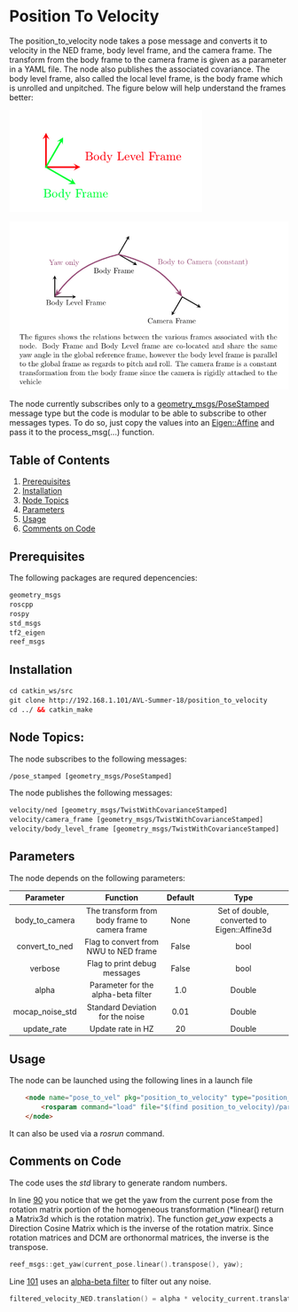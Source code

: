 # Position To Velocity

The position_to_velocity node takes a pose message and converts it to velocity in the NED frame, body level frame, and the camera frame. The transform from the body frame to the camera frame is given as a parameter in a YAML file. The node also publishes the associated covariance.
The body level frame, also called the local level frame, is the body frame which is unrolled and unpitched. The figure below will help understand the frames better:

![Body Level Frames](./docs/body_level.png)


![Coordinate Frames](./docs/Coordinate_Frames.png)

The node currently subscribes only to a [geometry_msgs/PoseStamped](http://docs.ros.org/api/geometry_msgs/html/msg/PoseStamped.html) message type but the code is modular to be able to subscribe to other messages types. To do so, just copy the values into an [Eigen::Affine](https://eigen.tuxfamily.org/dox/group__TutorialGeometry.html) and pass it to the process_msg(...) function.

## Table of Contents
1. [Prerequisites](#prerequisites)
2. [Installation](###installation)
3. [Node Topics](#node-topics)
4. [Parameters](#parameters)
5. [Usage](#wsage)
6. [Comments on Code](#comments-on-code)

## Prerequisites
The following packages are requred depencencies:
```xml
geometry_msgs
roscpp
rospy
std_msgs
tf2_eigen
reef_msgs
```
## Installation
```xml
cd catkin_ws/src
git clone http://192.168.1.101/AVL-Summer-18/position_to_velocity
cd ../ && catkin_make

```
## Node Topics:
The node subscribes to the following messages:
```xml
/pose_stamped [geometry_msgs/PoseStamped]
```
The node publishes the following messages:
```xml
velocity/ned [geometry_msgs/TwistWithCovarianceStamped]
velocity/camera_frame [geometry_msgs/TwistWithCovarianceStamped]
velocity/body_level_frame [geometry_msgs/TwistWithCovarianceStamped]
```

## Parameters
The node depends on the following parameters:

| Parameter        | Function| Default| Type|
|:-------------:|:-------------:|:-----:|:-------:|
| body_to_camera | The transform from body frame to camera frame|  None | Set of double, converted to Eigen::Affine3d |
| convert_to_ned      | Flag to convert from NWU to NED frame      |   False | bool |
| verbose| Flag to print debug messages      |    False | bool |
| alpha      | Parameter for the alpha-beta filter |   1.0 | Double |
| mocap_noise_std | Standard Deviation for the noise |    0.01| Double|
| update_rate      | Update rate in HZ      |   20| Double |


## Usage
The node can be launched using the following lines in a launch file
```html
    <node name="pose_to_vel" pkg="position_to_velocity" type="position_to_velocity_node" output="screen" >
        <rosparam command="load" file="$(find position_to_velocity)/params/basic.yaml" />
    </node>
``` 

It can also be used via a *rosrun* command.

## Comments on Code
The code uses the *std* library to generate random numbers. 


In line [90](http://192.168.1.101/AVL-Summer-18/position_to_velocity/blob/master/src/position_to_velocity.cpp#L90) you notice that we get the yaw from the current pose from the rotation matrix portion of the homogeneous transformation (*linear() return a Matrix3d which is the rotation matrix). The function *get_yaw* expects a Direction Cosine Matrix which is the inverse of the rotation matrix. Since rotation matrices and DCM are orthonormal matrices, the inverse is the transpose. 
```c++
reef_msgs::get_yaw(current_pose.linear().transpose(), yaw);
```
 Line [101](http://192.168.1.101/AVL-Summer-18/position_to_velocity/blob/master/src/position_to_velocity.cpp#L101) uses an [alpha-beta filter](https://en.wikipedia.org/wiki/Alpha_beta_filter) to filter out any noise. 

```c++
filtered_velocity_NED.translation() = alpha * velocity_current.translation() - (1-alpha) * velocity_previous.translation();
```